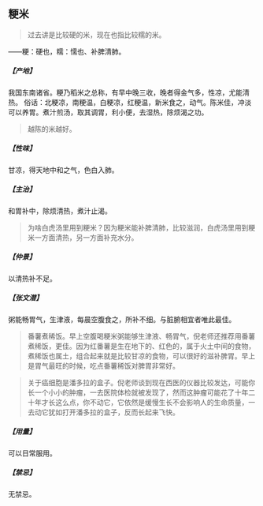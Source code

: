 ## 粳米

> 过去讲是比较硬的米，现在也指比较糯的米。

——粳：硬也，糯：懦也、补脾清肺。
##### 【产地】
我国东南诸省。粳乃稻米之总称，有早中晚三收，晚者得金气多，性凉，尤能清热。
俗话：北粳凉，南粳温，白粳凉，红粳温，新米食之，动气。陈米佳，冲淡可以养胃。煮汁煎汤，取其调胃，利小便，去湿热，除烦渴之功。

> 越陈的米越好。

##### 【性味】
甘凉，得天地中和之气，色白入肺。
##### 【主治】
和胃补中，除烦清热，煮汁止渴。

> 为啥白虎汤里用到粳米？因为粳米能补脾清肺，比较滋润，白虎汤里用到粳米一方面清热，另一方面补充水分。

##### 【仲景】
以清热补不足。
##### 【张文潜】
粥能畅胃气，生津液，每晨空腹食之，所补不细。与脏腑相宜者唯此最佳。

> 番薯煮稀饭。早上空腹喝粳米粥能够生津液、畅胃气，倪老师还推荐用番薯煮稀饭，更佳。因为红番薯是生在地下的、红色的，属于火土中间的食物，煮稀饭也属土，组合起来就是比较甘凉的食物，可以很好的滋补脾胃。早上是胃气最旺的时候，吃点番薯稀饭对脾胃非常好。

> 关于癌细胞是潘多拉的盒子。倪老师谈到现在西医的仪器比较发达，可能你长一个小小的肿瘤，一去医院体检就被发现了，然而这肿瘤可能花了十年二十年才长这么点，你不动它，它依然是缓慢生长不会影响人的生命质量，一去动它犹如打开潘多拉的盒子，反而长起来飞快。

##### 【用量】
可以日常服用。
##### 【禁忌】
无禁忌。